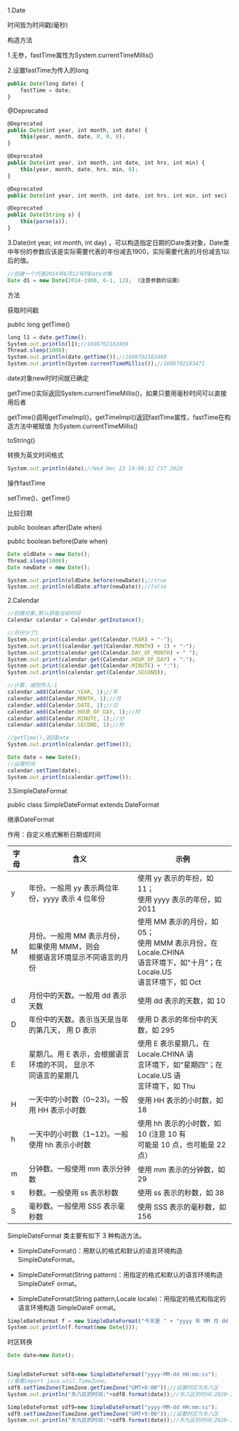 1.Date

时间皆为时间戳(毫秒)

构造方法

1.无参，fastTime属性为System.currentTimeMillis()

2.设置fastTime为传入的long

```javascript
public Date(long date) {
    fastTime = date;
}
```

@Deprecated

```javascript
@Deprecated
public Date(int year, int month, int date) {
	this(year, month, date, 0, 0, 0);
}

@Deprecated
public Date(int year, int month, int date, int hrs, int min) {
	this(year, month, date, hrs, min, 0);
}

@Deprecated
public Date(int year, int month, int date, int hrs, int min, int sec)

@Deprecated
public Date(String s) {
	this(parse(s));
}
```

3.Date(int year, int month, int day) ，可以构造指定日期的Date类对象，Date类中年份的参数应该是实际需要代表的年份减去1900，实际需要代表的月份减去1以后的值。

```javascript
//创建一个代表2014年6月12号的Date对象
Date d1 = new Date(2014-1900, 6-1, 12); （注意参数的设置）
```

方法

获取时间戳

public long getTime()

```javascript
long l1 = date.getTime();
System.out.println(l1);//1608702182469
Thread.sleep(1000);
System.out.println(date.getTime());//1608702182469
System.out.println(System.currentTimeMillis());//1608702183471
```

date对象new时时间就已确定

getTime()实际返回System.currentTimeMillis()，如果只要用毫秒时间可以直接用后者

getTime()调用getTimeImpl()，getTimeImpl()返回fastTime属性，fastTime在构造方法中被赋值							为System.currentTimeMillis()



toString()

转换为英文时间格式

```javascript
System.out.println(date);//Wed Dec 23 14:06:32 CST 2020
```



操作fastTime

setTime()、getTime()



比较日期

public boolean after(Date when)

public boolean before(Date when)

```javascript
Date oldDate = new Date();
Thread.sleep(1000);
Date newDate = new Date();

System.out.println(oldDate.before(newDate));//true
System.out.println(oldDate.after(newDate));//false
```



2.Calendar

```javascript
//创建对象,默认获取当前时间
Calendar calendar = Calendar.getInstance();

//月份少了1
System.out.print(calendar.get(Calendar.YEAR) + "-");
System.out.print((calendar.get(Calendar.MONTH) + 1) + "-");
System.out.print(calendar.get(Calendar.DAY_OF_MONTH) + " ");
System.out.print(calendar.get(Calendar.HOUR_OF_DAY) + ":");
System.out.print(calendar.get(Calendar.MINUTE) + ":");
System.out.println(calendar.get(Calendar.SECOND));

//计算，减则传入-1
calendar.add(Calendar.YEAR, 1);//年
calendar.add(Calendar.MONTH, 1);//月
calendar.add(Calendar.DATE, 1);//日
calendar.add(Calendar.HOUR_OF_DAY, 1);//时
calendar.add(Calendar.MINUTE, 1);//分
calendar.add(Calendar.SECOND, 1);//秒

//getTime(),返回Date
System.out.println(calendar.getTime());

Date date = new Date();
//设置时间
calendar.setTime(date);
System.out.println(calendar.getTime());
```



3.SimpleDateFormat

public class SimpleDateFormat extends DateFormat

继承DateFormat

作用：自定义格式解析日期或时间

| 字母 | 含义 | 示例 |
| - | - | - |
| y | 年份。一般用 yy 表示两位年份，yyyy 表示 4 位年份 | 使用 yy 表示的年扮，如 11；<br>使用 yyyy 表示的年份，如 2011 |
| M | 月份。一般用 MM 表示月份，如果使用 MMM，则会<br>根据语言环境显示不同语言的月份 | 使用 MM 表示的月份，如 05；<br>使用 MMM 表示月份，在 Locale.CHINA<br>语言环境下，如&quot;十月”；在 Locale.US<br>语言环境下，如 Oct |
| d | 月份中的天数。一般用 dd 表示天数 | 使用 dd 表示的天数，如 10 |
| D | 年份中的天数。表示当天是当年的第几天， 用 D 表示 | 使用 D 表示的年份中的天数，如 295 |
| E | 星期几。用 E 表示，会根据语言环境的不同， 显示不<br>同语言的星期几 | 使用 E 表示星期几，在 Locale.CHINA 语<br>言环境下，如&quot;星期四”；在 Locale.US 语<br>言环境下，如 Thu |
| H | 一天中的小时数（0~23)。一般用 HH 表示小时数 | 使用 HH 表示的小时数，如 18 |
| h | 一天中的小时数（1~12)。一般使用 hh 表示小时数 | 使用 hh 表示的小时数，如 10 (注意 10 有<br>可能是 10 点，也可能是 22 点） |
| m | 分钟数。一般使用 mm 表示分钟数 | 使用 mm 表示的分钟数，如 29 |
| s | 秒数。一般使用 ss 表示秒数 | 使用 ss 表示的秒数，如 38 |
| S | 毫秒数。一般使用 SSS 表示毫秒数 | 使用 SSS 表示的毫秒数，如 156 |








SimpleDateFormat 类主要有如下 3 种构造方法。

- SimpleDateFormat()：用默认的格式和默认的语言环境构造 SimpleDateFormat。

- SimpleDateFormat(String pattern)：用指定的格式和默认的语言环境构造 SimpleDateF ormat。

- SimpleDateFormat(String pattern,Locale locale)：用指定的格式和指定的语言环境构造 SimpleDateF ormat。





```javascript
SimpleDateFormat f = new SimpleDateFormat("今天是 " + "yyyy 年 MM 月 dd 日 E HH 点 mm 分 ss 秒");
System.out.println(f.format(new Date())); 
```



时区转换

```javascript
Date date=new Date();


SimpleDateFormat sdf8=new SimpleDateFormat("yyyy-MM-dd HH:mm:ss");
//需要import java.util.TimeZone;
sdf8.setTimeZone(TimeZone.getTimeZone("GMT+8:00"));//设置时区为东八区
System.out.println("东八区的时间:"+sdf8.format(date));//东八区的时间:2020-12-23 15:16:38

SimpleDateFormat sdf9=new SimpleDateFormat("yyyy-MM-dd HH:mm:ss");
sdf9.setTimeZone(TimeZone.getTimeZone("GMT+9:00"));//设置时区为东八区
System.out.println("东九区的时间:"+sdf9.format(date));//东九区的时间:2020-12-23 16:16:38
```

